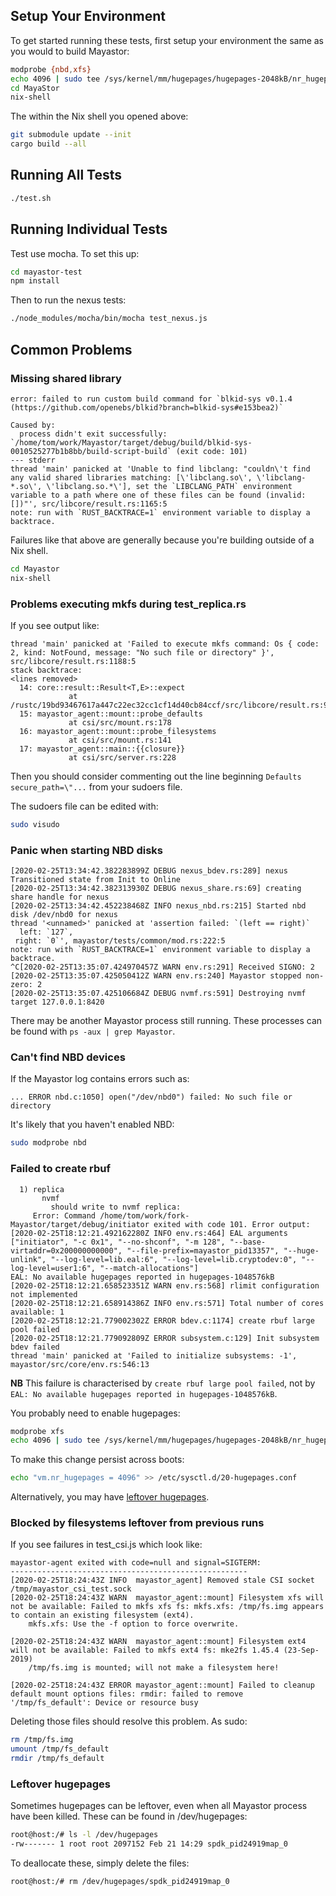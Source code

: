 ## Setup Your Environment

To get started running these tests, first setup your environment the same as you would to build Mayastor:

```sh
modprobe {nbd,xfs}
echo 4096 | sudo tee /sys/kernel/mm/hugepages/hugepages-2048kB/nr_hugepages
cd MayaStor
nix-shell
```

The within the Nix shell you opened above:
```sh
git submodule update --init
cargo build --all
```

## Running All Tests

```sh
./test.sh
```

## Running Individual Tests

Test use mocha. To set this up:
```sh
cd mayastor-test
npm install
```

Then to run the nexus tests:
```sh
./node_modules/mocha/bin/mocha test_nexus.js
```

## Common Problems

### Missing shared library

```
error: failed to run custom build command for `blkid-sys v0.1.4 (https://github.com/openebs/blkid?branch=blkid-sys#e153bea2)`

Caused by:
  process didn't exit successfully: `/home/tom/work/Mayastor/target/debug/build/blkid-sys-0010525277b1b8bb/build-script-build` (exit code: 101)
--- stderr
thread 'main' panicked at 'Unable to find libclang: "couldn\'t find any valid shared libraries matching: [\'libclang.so\', \'libclang-*.so\', \'libclang.so.*\'], set the `LIBCLANG_PATH` environment variable to a path where one of these files can be found (invalid: [])"', src/libcore/result.rs:1165:5
note: run with `RUST_BACKTRACE=1` environment variable to display a backtrace.
```

Failures like that above are generally because you're building outside of a Nix shell.

```sh
cd Mayastor
nix-shell
```

### Problems executing mkfs during test_replica.rs

If you see output like:
```
thread 'main' panicked at 'Failed to execute mkfs command: Os { code: 2, kind: NotFound, message: "No such file or directory" }', src/libcore/result.rs:1188:5
stack backtrace:
<lines removed>
  14: core::result::Result<T,E>::expect
             at /rustc/19bd93467617a447c22ec32cc1cf14d40cb84ccf/src/libcore/result.rs:983
  15: mayastor_agent::mount::probe_defaults
             at csi/src/mount.rs:178
  16: mayastor_agent::mount::probe_filesystems
             at csi/src/mount.rs:141
  17: mayastor_agent::main::{{closure}}
             at csi/src/server.rs:228

```

Then you should consider commenting out the line beginning `Defaults       secure_path=\"...` from your sudoers file.

The sudoers file can be edited with:
```sh
sudo visudo
```

### Panic when starting NBD disks

```
[2020-02-25T13:34:42.382283899Z DEBUG nexus_bdev.rs:289] nexus Transitioned state from Init to Online
[2020-02-25T13:34:42.382313930Z DEBUG nexus_share.rs:69] creating share handle for nexus
[2020-02-25T13:34:42.452238468Z INFO nexus_nbd.rs:215] Started nbd disk /dev/nbd0 for nexus
thread '<unnamed>' panicked at 'assertion failed: `(left == right)`
  left: `127`,
 right: `0`', mayastor/tests/common/mod.rs:222:5
note: run with `RUST_BACKTRACE=1` environment variable to display a backtrace.
^C[2020-02-25T13:35:07.424970457Z WARN env.rs:291] Received SIGNO: 2
[2020-02-25T13:35:07.425050412Z WARN env.rs:240] Mayastor stopped non-zero: 2
[2020-02-25T13:35:07.425106684Z DEBUG nvmf.rs:591] Destroying nvmf target 127.0.0.1:8420
```

There may be another Mayastor process still running. These processes can be found with `ps -aux | grep Mayastor`.

### Can't find NBD devices

If the Mayastor log contains errors such as:
```
... ERROR nbd.c:1050] open("/dev/nbd0") failed: No such file or directory
```

It's likely that you haven't enabled NBD:
```sh
sudo modprobe nbd
```

### Failed to create rbuf

```
  1) replica
       nvmf
         should write to nvmf replica:
     Error: Command /home/tom/work/fork-Mayastor/target/debug/initiator exited with code 101. Error output: [2020-02-25T18:12:21.492162280Z INFO env.rs:464] EAL arguments ["initiator", "-c 0x1", "--no-shconf", "-m 128", "--base-virtaddr=0x200000000000", "--file-prefix=mayastor_pid13357", "--huge-unlink", "--log-level=lib.eal:6", "--log-level=lib.cryptodev:0", "--log-level=user1:6", "--match-allocations"]
EAL: No available hugepages reported in hugepages-1048576kB
[2020-02-25T18:12:21.658523351Z WARN env.rs:568] rlimit configuration not implemented
[2020-02-25T18:12:21.658914386Z INFO env.rs:571] Total number of cores available: 1
[2020-02-25T18:12:21.779002302Z ERROR bdev.c:1174] create rbuf large pool failed
[2020-02-25T18:12:21.779092809Z ERROR subsystem.c:129] Init subsystem bdev failed
thread 'main' panicked at 'Failed to initialize subsystems: -1', mayastor/src/core/env.rs:546:13
```

**NB** This failure is characterised by `create rbuf large pool failed`, not by `EAL: No available hugepages reported in hugepages-1048576kB`.

You probably need to enable hugepages:
```sh
modprobe xfs
echo 4096 | sudo tee /sys/kernel/mm/hugepages/hugepages-2048kB/nr_hugepages
```

To make this change persist across boots:
```sh
echo "vm.nr_hugepages = 4096" >> /etc/sysctl.d/20-hugepages.conf
```

Alternatively, you may have [leftover hugepages](#leftover-hugepages).

### Blocked by filesystems leftover from previous runs

If you see failures in test_csi.js which look like:
```
mayastor-agent exited with code=null and signal=SIGTERM:
-----------------------------------------------------
[2020-02-25T18:24:43Z INFO  mayastor_agent] Removed stale CSI socket /tmp/mayastor_csi_test.sock
[2020-02-25T18:24:43Z WARN  mayastor_agent::mount] Filesystem xfs will not be available: Failed to mkfs xfs fs: mkfs.xfs: /tmp/fs.img appears to contain an existing filesystem (ext4).
    mkfs.xfs: Use the -f option to force overwrite.

[2020-02-25T18:24:43Z WARN  mayastor_agent::mount] Filesystem ext4 will not be available: Failed to mkfs ext4 fs: mke2fs 1.45.4 (23-Sep-2019)
    /tmp/fs.img is mounted; will not make a filesystem here!

[2020-02-25T18:24:43Z ERROR mayastor_agent::mount] Failed to cleanup default mount options files: rmdir: failed to remove '/tmp/fs_default': Device or resource busy
```

Deleting those files should resolve this problem. As sudo:
```sh
rm /tmp/fs.img
umount /tmp/fs_default
rmdir /tmp/fs_default
```

### Leftover hugepages

Sometimes hugepages can be leftover, even when all Mayastor process have been killed. These can be found in /dev/hugepages:
```sh
root@host:/# ls -l /dev/hugepages
-rw------- 1 root root 2097152 Feb 21 14:29 spdk_pid24919map_0
```

To deallocate these, simply delete the files:
```sh
root@host:/# rm /dev/hugepages/spdk_pid24919map_0
```
